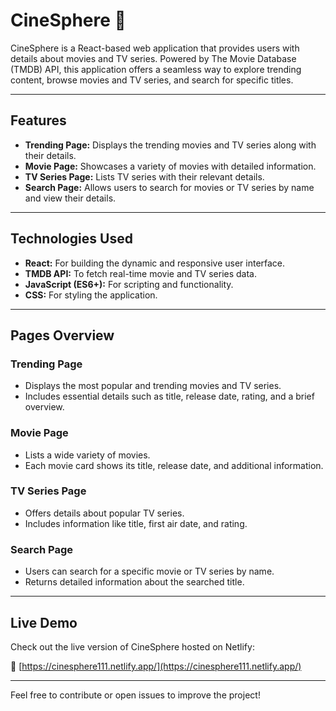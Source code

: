# CineSphere 🎥

CineSphere is a React-based web application that provides users with details about movies and TV series. Powered by The Movie Database (TMDB) API, this application offers a seamless way to explore trending content, browse movies and TV series, and search for specific titles.

---

## Features

- **Trending Page:** Displays the trending movies and TV series along with their details.  
- **Movie Page:** Showcases a variety of movies with detailed information.  
- **TV Series Page:** Lists TV series with their relevant details.  
- **Search Page:** Allows users to search for movies or TV series by name and view their details.

---

## Technologies Used

- **React:** For building the dynamic and responsive user interface.  
- **TMDB API:** To fetch real-time movie and TV series data.  
- **JavaScript (ES6+):** For scripting and functionality.  
- **CSS:** For styling the application.

---

## Pages Overview

### Trending Page
- Displays the most popular and trending movies and TV series.  
- Includes essential details such as title, release date, rating, and a brief overview.

### Movie Page
- Lists a wide variety of movies.  
- Each movie card shows its title, release date, and additional information.

### TV Series Page
- Offers details about popular TV series.  
- Includes information like title, first air date, and rating.

### Search Page
- Users can search for a specific movie or TV series by name.  
- Returns detailed information about the searched title.

---

## Live Demo

Check out the live version of CineSphere hosted on Netlify:

🔗 [https://cinesphere111.netlify.app/](https://cinesphere111.netlify.app/)

---
Feel free to contribute or open issues to improve the project!

 

